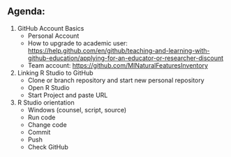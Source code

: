 ## Agenda:
1. GitHub Account Basics
   * Personal Account
   * How to upgrade to academic user: https://help.github.com/en/github/teaching-and-learning-with-github-education/applying-for-an-educator-or-researcher-discount 
   * Team account: https://github.com/MINaturalFeaturesInventory 
2. Linking R Studio to GitHub
   * Clone or branch repository and start new personal repository
   * Open R Studio
   * Start Project and paste URL
3. R Studio orientation
   * Windows (counsel, script, source)
   * Run code
   * Change code
   * Commit
   * Push
   * Check GitHub
